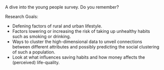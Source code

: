 ﻿A dive into the young people survey. Do you remember?

Research Goals:
- Defening factors of rural and urban lifestyle.
- Factors lowering or increasing the risk of taking up unhealthy habits such as smoking or drinking.
- Ways to cluster the high-dimensional data to unveil connections between different attributes and possibly predicting the social clustering of such a population.
- Look at what influences saving habits and how money affects the (perceived) life-quality.
